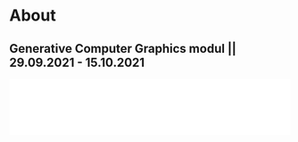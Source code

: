 # About

## Generative Computer Graphics modul || 29.09.2021 - 15.10.2021

<iframe src="../content/project/05/embed.html" width="100%" height="100" frameborder="no"></iframe>
